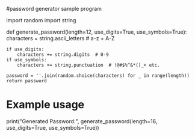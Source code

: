 #password generator sample program

import random
import string

def generate_password(length=12, use_digits=True, use_symbols=True):
    characters = string.ascii_letters  # a-z + A-Z

    if use_digits:
        characters += string.digits  # 0-9
    if use_symbols:
        characters += string.punctuation  # !@#$%^&*()_+ etc.

    password = ''.join(random.choice(characters) for _ in range(length))
    return password

# Example usage
print("Generated Password:", generate_password(length=16, use_digits=True, use_symbols=True))
